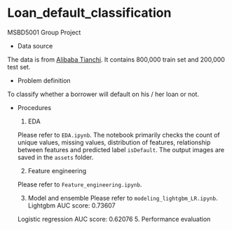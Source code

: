 # Loan_default_classification
MSBD5001 Group Project

- Data source

The data is from [Alibaba Tianchi](https://tianchi.aliyun.com/competition/entrance/531830/information). It contains 800,000 train set and 200,000 test set.

- Problem definition

To classify whether a borrower will default on his / her loan or not.

- Procedures
    1. EDA

    Please refer to `EDA.ipynb`. The notebook primarily checks the count of unique values, missing values, distribution of features, relationship between features and predicted label `isDefault`. The output images are saved in the `assets` folder.

    2. Feature engineering

    Please refer to `Feature_engineering.ipynb`. 

    3. Model and ensemble
    Please refer to `modeling_lightgbm_LR.ipynb`. 
    Lightgbm AUC score: 0.73607
    
    Logistic regression AUC score: 0.62076
    5. Performance evaluation
